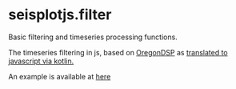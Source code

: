 # seisplotjs.filter

Basic filtering and timeseries processing functions.

The timeseries filtering in js, based on [OregonDSP](https://seiscode.iris.washington.edu/projects/oregondsp) as [translated to javascript via kotlin.](https://github.com/crotwell/OregonDSP-kotlin)

An example is available at [here](http://www.seis.sc.edu/~crotwell/seisplotjs_demo/seisplotjs-filter/)
